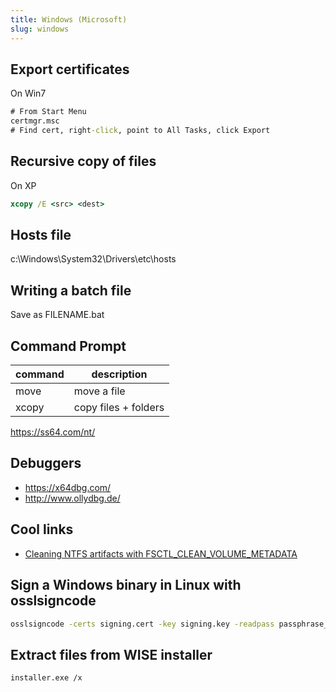 ```yaml
---
title: Windows (Microsoft)
slug: windows
---
```


## Export certificates

On Win7

```cmd
# From Start Menu
certmgr.msc
# Find cert, right-click, point to All Tasks, click Export
```

## Recursive copy of files

On XP

```cmd
xcopy /E <src> <dest>
```

## Hosts file

c:\Windows\System32\Drivers\etc\hosts

## Writing a batch file

Save as FILENAME.bat

## Command Prompt

command | description
---     | ---
move    | move a file
xcopy   | copy files + folders

<https://ss64.com/nt/>

## Debuggers

* https://x64dbg.com/
* http://www.ollydbg.de/

## Cool links

* [Cleaning NTFS artifacts with
  FSCTL_CLEAN_VOLUME_METADATA](https://medium.com/@grzegorztworek/cleaning-ntfs-artifacts-with-fsctl-clean-volume-metadata-bd29afef290c)


## Sign a Windows binary in Linux with osslsigncode

```bash
osslsigncode -certs signing.cert -key signing.key -readpass passphrase_file -in unsigned_binary.exe -out signed_binary.exe -h sha256
```



## Extract files from WISE installer

```shell
installer.exe /x
```

